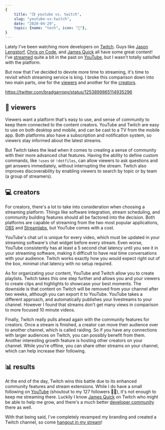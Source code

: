```yaml
---
{
    title: "📺 youtube vs. twitch",
    slug: "youtube-vs-twitch",
    date: "2020-04-29",
    topic: {name: "tech", icon: "🔌"},
}
---
```


Lately I've been watching more developers on [Twitch][twitch]. Guys like [Jason Lengstorf][jason], [Chris on Code][chris], and [James Quick][james] all have some great content! I've [streamed][streams] quite a bit in the past on [YouTube][youtube], but I wasn't totally satisifed with the platform.

But now that I've decided to devote more time to streaming, it's time to revisit which streaming service is king. I broke this comparison down into two main parts, one for the [viewers][viewers] and another for the [creators][creators].

https://twitter.com/bradgarropy/status/1253899865114935296

## 👀 viewers

Viewers want a platform that's easy to use, and sense of community to keep them connected to the content creators. YouTube and Twitch are easy to use on both desktop and mobile, and can be cast to a TV from the mobile app. Both platforms also have a subscription and notification system, so viewers stay informed about the latest streams.

But Twitch takes the lead when it comes to creating a sense of community with their more advanced chat features. Having the ability to define custom commands, like `!uses` or `!dotfiles`, can allow viewers to ask questions and get answers immediately, without interrupting the stream. Twitch also improves discoverability by enabling viewers to search by topic or by team (a group of streamers).

## 💻 creators

For creators, there's a lot to take into consideration when choosing a streaming platform. Things like software integration, stream scheduling, and community building features should all be factored into the decision. Both platforms are capable of streaming from the two most popular applications, [OBS][obs] and [Streamlabs][streamlabs], but YouTube comes with a cost.

YouTube's chat url is unique for every video, which must be updated in your streaming software's chat widget before every stream. Even worse, YouTube consistently has at least a 5 second chat latency until you see it in your streaming software, making it difficult to have real time conversations with your audience. Twitch works exactly how you would expect right out of the box, minimal chat latency with no setup required.

As for organizating your content, YouTube and Twitch allow you to create playlists. Twitch takes this one step further and allows you and your viewers to create clips and highlights to showcase your best moments. The downside is that content on Twitch will be removed from your channel after two weeks, although you can export it to YouTube. YouTube takes a different approach, and automatically publishes your livestreams to your channel. However I found that streams don't get many views in comparison to more focused 10 minute videos.

Finally, Twitch really pulls ahead again with the community features for creators. Once a stream is finished, a creator can move their audience over to another channel, which is called raiding. So if you have any connections with larger audiences on Twitch, you can possibly benefit from them. Another interesting growth feature is hosting other creators on your channel. While you're offline, you can share other streams on your channel, which can help increase their following.

## 📊 results

At the end of the day, Twitch wins this battle due to its enhanced community features and stream extensions. While I do have a small following on [YouTube][youtube] (shoutout to my 127 followers 👋🏼), it's not enough to keep me streaming there. Luckily I know [James Quick][james] on Twitch who might be able to help me grow, and there's a much better [developer community][community] there as well.

With that being said, I've completely revamped my branding and created a Twitch channel, so come [hangout in my stream][channel]!

[twitch]: https://twitch.tv
[jason]: https://twitch.tv/jlengstorf
[chris]: https://twitch.tv/chrisoncode
[james]: https://twitch.tv/jamesqquick
[streams]: https://youtube.com/playlist?list=PL6Mu1AMmTL-uMkwOvZ5_Ytbu9qQ5SQSrc
[youtube]: https://youtube.com/bradgarropy
[viewers]: #-viewers
[creators]: #-creators
[obs]: https://obsproject.com
[streamlabs]: https://streamlabs.com
[community]: https://twitch.tv/team/livecoders
[channel]: https://twitch.tv/bradgarropy

